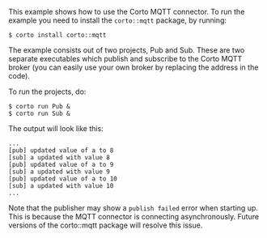 This example shows how to use the Corto MQTT connector. To run the example you
need to install the `corto::mqtt` package, by running:
```
$ corto install corto::mqtt
```

The example consists out of two projects, Pub and Sub. These are two separate
executables which publish and subscribe to the Corto MQTT broker (you can easily
use your own broker by replacing the address in the code).

To run the projects, do:
```
$ corto run Pub &
$ corto run Sub &
```

The output will look like this:
```
...
[pub] updated value of a to 8
[sub] a updated with value 8
[pub] updated value of a to 9
[sub] a updated with value 9
[pub] updated value of a to 10
[sub] a updated with value 10
...
```

Note that the publisher may show a `publish failed` error when starting up. This is because the MQTT connector is connecting asynchronously. Future versions of the corto::mqtt package will resolve this issue.
